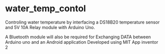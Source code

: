 # water_temp_contol
Controling water temperature by interfacing a DS18B20 temperature sensor and 5V 10A Relay module with Arduino Uno.

A Bluetooth module will also be required for Exchanging DATA between Arduino uno and an Android application Developed using MIT App inventor 2
